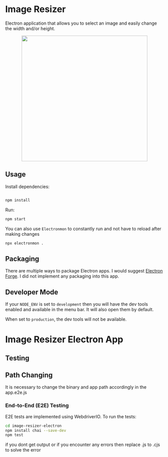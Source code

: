 # Image Resizer

Electron application that allows you to select an image and easily change the width and/or height.

<div style="display: flex; justify-content: center">
<img src="./assets/screen.png" width="400" />
</div>

## Usage

Install dependencies:

```bash

npm install
```

Run:

```bash
npm start
```

You can also use `Electronmon` to constantly run and not have to reload after making changes

```bash
npx electronmon .
```

## Packaging

There are multiple ways to package Electron apps. I would suggest [Electron Forge](https://www.electronforge.io/). I did not implement any packaging into this app.

## Developer Mode

If your `NODE_ENV` is set to `development` then you will have the dev tools enabled and available in the menu bar. It will also open them by default.

When set to `production`, the dev tools will not be available.
# Image Resizer Electron App

## Testing
## Path Changing

It is necessary to change the binary and app path accordingly in the app.e2e.js

### End-to-End (E2E) Testing

E2E tests are implemented using WebdriverIO. To run the tests:

```sh
cd image-resizer-electron
npm install chai --save-dev
npm test
```
if you dont get output or if you encounter any errors then replace .js to .cjs to solve the error
